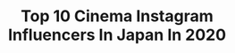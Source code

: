 ---
title: Top 10 Cinema Instagram Influencers In Japan In 2020
description: >-
  Find top cinema Instagram influencers in Japan in 2020. Most popular hashtags: #japan #abalpha #ig #daily.
platform: Instagram
profiles:
  - username: "zen.visuals"
    fullname: >-
      ©ZEN
    location: "Japan"
    followers: 14485
    engagement: 861
    commentsToLikes: 0.032575
    id: ck14jxv9emppo0i19g7rqe8nq
    verified: false
    hashtags: "#adobe, #everyday, #graphicdesign, #storyofthestreet"
  - username: "mc_matthew0v0"
    fullname: >-
      MatthewIp 葉敬軒☘️
    location: "Japan"
    followers: 6055
    engagement: 985
    commentsToLikes: 0.018175
    id: ck5q7d5wu0z160i11vwk8prtj
    verified: false
    hashtags: "#travelvideos, #filmmaker, #sony, #fs7"
  - username: "mamaprechanaya"
    fullname: >-
      Mama Prechanaya 3.0
    location: "Japan"
    followers: 30330
    engagement: 412
    commentsToLikes: 0.007172
    id: ck8t7wkkui7gx0j78yuraa9ke
    verified: false
    hashtags: "#pushpapurushan, #master, #sunnyleone, #lockdown"
  - username: "cineca"
    fullname: >-
      cineca / Mio Tsuchiya
    location: "Japan"
    followers: 16070
    engagement: 313
    commentsToLikes: 0.006334
    id: ck5buydseinfc0i11cnxmm468
    verified: false
    hashtags: "#lumine, #pintscope, #waribashi, #stayhomemovietime"
  - username: "t.hagi_1013"
    fullname: >-
      Tadahisa Hagiwara😎😎
    location: "Japan"
    followers: 16996
    engagement: 480
    commentsToLikes: 0.024863
    id: ck5q4835qo48s0i11xjgb0vfo
    verified: false
    hashtags: "#bestjapanpics, #bd, #eye, #wp"
  - username: "abphotographs_"
    fullname: >-
      AB Photographs
    location: "Japan"
    followers: 11351
    engagement: 97
    commentsToLikes: 0.005084
    id: ck0w3o2l8ue8a0i19hnpw98dq
    verified: false
    hashtags: "#abalpha, #9yearsabphotographs, #abalpha"
  - username: "yuki.linuma"
    fullname: >-
      Yuki ❄️ Finnair Cabin Crew
    location: "Japan"
    followers: 11230
    engagement: 1475
    commentsToLikes: 0.093994
    id: ck0w1byh4ikxz0i1989vkx98w
    verified: false
    hashtags: "#lunarnewyear, #crew, #hokkaido, #favoritecake"
  - username: "meyou.mae"
    fullname: >-
      𝐌𝐢𝐲𝐮🦋𝖳𝗈𝗄𝗒𝗈 𝖵𝖾𝗀𝖺𝗇 𝖦𝗂𝗋𝗅｜みゆ
    location: "Japan"
    followers: 11031
    engagement: 1368
    commentsToLikes: 0.031710
    id: ck0txuox7kifh0i19d2ja2pxe
    verified: false
    hashtags: "#indy, #cool, #ig, #tokyophotography"
  - username: "gakuspace"
    fullname: >-
      Gaku Space
    location: "Japan"
    followers: 88588
    engagement: 1044
    commentsToLikes: 0.020651
    id: ck1349ph6vdts0i19q29nyl2j
    verified: true
    hashtags: "#burnblue, #genji, #legend, #lovefamily"
  - username: "asreena_asre"
    fullname: >-
      asreena_asree
    location: "Japan"
    followers: 15205
    engagement: 479
    commentsToLikes: 0.023935
    id: ck8td59y31xqr0j78zoyio39j
    verified: false
    hashtags: "#keralite, #keralagodsowncountry, #typographyinspired, #dileep"
---